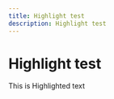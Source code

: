 ```yaml
---
title: Highlight test
description: Highlight test
---
```


# Highlight test

This is <span class="preview">Highlighted text</span>
